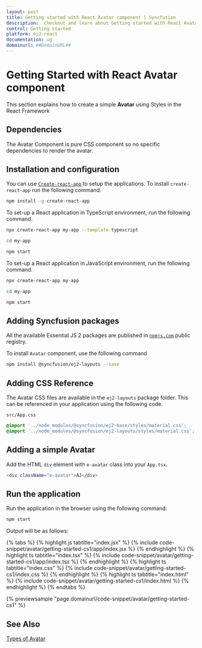 ```yaml
---
layout: post
title: Getting started with React Avatar component | Syncfusion
description:  Checkout and learn about Getting started with React Avatar component of Syncfusion Essential JS 2 and more details.
control: Getting started 
platform: ej2-react
documentation: ug
domainurl: ##DomainURL##
---
```


# Getting Started with React Avatar component

This section explains how to create a simple **Avatar** using Styles in the React Framework

## Dependencies

The Avatar Component is pure CSS component so no specific dependencies to render the avatar.

## Installation and configuration

You can use [`Create-react-app`](https://github.com/facebook/create-react-app) to setup the applications.
To install `create-react-app` run the following command.

```bash
npm install -g create-react-app
```

To set-up a React application in TypeScript environment, run the following command.

```bash
npx create-react-app my-app --template typescript

cd my-app

npm start
```

To set-up a React application in JavaScript environment, run the following command.

```bash
npx create-react-app my-app

cd my-app

npm start
```

## Adding Syncfusion packages

All the available Essential JS 2 packages are published in [`npmjs.com`](https://www.npmjs.com/~syncfusionorg) public registry.

To install `Avatar` component, use the following command

```bash
npm install @syncfusion/ej2-layouts --save
```

## Adding CSS Reference

The Avatar CSS files are available in the `ej2-layouts` package folder. This can be referenced in your application using the following code.

`src/App.css`

```css
@import '../node_modules/@syncfusion/ej2-base/styles/material.css';
@import '../node_modules/@syncfusion/ej2-layouts/styles/material.css';
```

## Adding a simple Avatar

Add the HTML `div` element with `e-avatar` class into your `App.tsx`.

```bash
<div className="e-avatar">AJ</div>
```

## Run the application

Run the application in the browser using the following command:

```bash
npm start
```

Output will be as follows:

{% tabs %}
{% highlight js tabtitle="index.jsx" %}
{% include code-snippet/avatar/getting-started-cs1/app/index.jsx %}
{% endhighlight %}
{% highlight ts tabtitle="index.tsx" %}
{% include code-snippet/avatar/getting-started-cs1/app/index.tsx %}
{% endhighlight %}
{% highlight ts tabtitle="index.css" %}
{% include code-snippet/avatar/getting-started-cs1/index.css %}
{% endhighlight %}
{% highlight ts tabtitle="index.html" %}
{% include code-snippet/avatar/getting-started-cs1/index.html %}
{% endhighlight %}
{% endtabs %}

{% previewsample "page.domainurl/code-snippet/avatar/getting-started-cs1" %}

## See Also

[Types of Avatar](./types)

